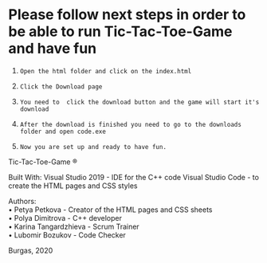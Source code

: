 # Please follow next steps in order to be able to run Tic-Tac-Toe-Game and have fun

 


1.     Open the html folder and click on the index.html

2.     Click the Download page 

3.     You need to  click the download button and the game will start it's download

4.     After the download is finished you need to go to the downloads folder and open code.exe

5.     Now you are set up and ready to have fun.



Tic-Tac-Toe-Game ®

Built With:
Visual Studio 2019 - IDE for the C++ code
Visual Studio Code - to create the HTML pages and CSS styles


Authors: <br>
• Petya Petkova - Creator of the HTML pages and CSS sheets <br>
• Polya Dimitrova - C++ developer <br>
• Karina Tangardzhieva - Scrum Trainer <br>
• Lubomir Bozukov - Code Checker <br>

Burgas, 2020

